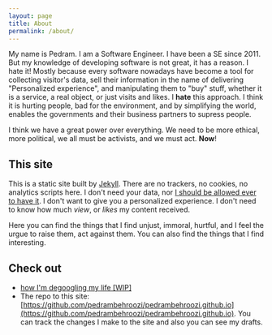 ```yaml
---
layout: page
title: About
permalink: /about/
---
```


My name is Pedram. I am a Software Engineer. I have been a SE since 2011. But my knowledge of developing
software is not great, it has a reason. I hate it! Mostly because every software nowadays have become a tool
for collecting visitor's data, sell their information in the name of delivering "Personalized experience", and 
manipulating them to "buy" stuff, whether it is a service, a real object, or just visits and likes.
I **hate** this approach. I think it is hurting people, bad for the environment, and by simplifying the world,
enables the governments and their business partners to supress people.

I think we have a great power over everything. We need to be more ethical, more
political, we all must be activists, and we must act. **Now**!


## This site

This is a static site built by [Jekyll](https://jekyllrb.com/). There are no trackers, no cookies, no analytics scripts here. I don't need your data,
nor [I should be allowed ever to have it](https://www.theguardian.com/commentisfree/2018/apr/03/facebook-abusing-data-law-privacy-big-tech-surveillance).
I don't want to give you a personalized experience. I don't need to know how much *view*, or *likes* my content received.

Here you can find the things that I find unjust, immoral, hurtful, and I feel the urgue to raise them, act against them.
You can also find the things that I find interesting. 

## Check out

- [how I'm degoogling my life [WIP]](/2022-06-27-how-im-degoogling-my-life)
- The repo to this site: [https://github.com/pedrambehroozi/pedrambehroozi.github.io](https://github.com/pedrambehroozi/pedrambehroozi.github.io). You can track the changes I make to the site and also you can see my drafts.
